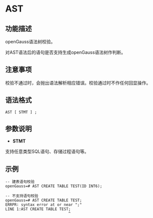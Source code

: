 # AST<a name="ZH-CN_TOPIC_0289900704"></a>

## 功能描述<a name="zh-cn_topic_0283136750_zh-cn_topic_0237122053_zh-cn_topic_0059778271_s35ca23dd889c479da90f14c150c52f4b"></a>

openGauss语法树校验。

对AST语法后的语句是否支持生成openGauss语法树作判断。

## 注意事项<a name="zh-cn_topic_0283136750_zh-cn_topic_0237122053_zh-cn_topic_0059778271_sa23945b94808484d82b947d70ee28dc6"></a>

校验不通过时，会抛出语法解析相应错误。校验通过时不作任何回显操作。

## 语法格式<a name="zh-cn_topic_0283136750_zh-cn_topic_0237122053_zh-cn_topic_0059778271_s36354f226d754e5bb76ed954add5eea3"></a>

```
AST [ STMT ] ;
```

## 参数说明<a name="zh-cn_topic_0283136750_zh-cn_topic_0237122053_zh-cn_topic_0059778271_s740ca09be515490cbbfb36db4e2fb13e"></a>

- **STMT**

支持任意类型SQL语句、存储过程语句等。

## 示例<a name="zh-cn_topic_0283136750_zh-cn_topic_0237122053_zh-cn_topic_0059778271_saa47e844dd304bcc8a75123e66d1fa37"></a>

```
-- 建表语句校验
openGauss=# AST CREATE TABLE TEST(ID INT6);

-- 不支持语句校验
openGauss=# AST CREATE TABLE TEST;
ERRPR: syntax error at or near ";"
LINE 1:AST CREATE TABLE TEST;
                            ^ 
```
